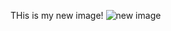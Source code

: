 
THis is my new image!
![new image](https://farm8.staticflickr.com/7494/16149391137_d389b6aca7_b.jpg)
